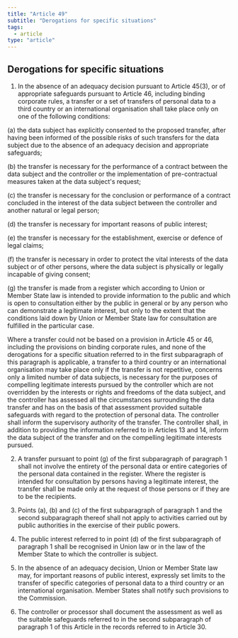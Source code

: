 ```yaml
---
title: "Article 49"
subtitle: "Derogations for specific situations"
tags:
  - article
type: "article"
---
```

## Derogations for specific situations

1. In the absence of an adequacy decision pursuant to Article 45(3), or of appropriate safeguards pursuant to Article 46, including binding corporate rules, a transfer or a set of transfers of personal data to a third country or an international organisation shall take place only on one of the following conditions:

(a) the data subject has explicitly consented to the proposed transfer, after having been informed of the possible risks of such transfers for the data subject due to the absence of an adequacy decision and appropriate safeguards;

(b) the transfer is necessary for the performance of a contract between the data subject and the controller or the implementation of pre-contractual measures taken at the data subject's request;

(c) the transfer is necessary for the conclusion or performance of a contract concluded in the interest of the data subject between the controller and another natural or legal person;

(d) the transfer is necessary for important reasons of public interest;

(e) the transfer is necessary for the establishment, exercise or defence of legal claims;

(f) the transfer is necessary in order to protect the vital interests of the data subject or of other persons, where the data subject is physically or legally incapable of giving consent;

(g) the transfer is made from a register which according to Union or Member State law is intended to provide information to the public and which is open to consultation either by the public in general or by any person who can demonstrate a legitimate interest, but only to the extent that the conditions laid down by Union or Member State law for consultation are fulfilled in the particular case.

Where a transfer could not be based on a provision in Article 45 or 46, including the provisions on binding corporate rules, and none of the derogations for a specific situation referred to in the first subparagraph of this paragraph is applicable, a transfer to a third country or an international organisation may take place only if the transfer is not repetitive, concerns only a limited number of data subjects, is necessary for the purposes of compelling legitimate interests pursued by the controller which are not overridden by the interests or rights and freedoms of the data subject, and the controller has assessed all the circumstances surrounding the data transfer and has on the basis of that assessment provided suitable safeguards with regard to the protection of personal data. The controller shall inform the supervisory authority of the transfer. The controller shall, in addition to providing the information referred to in Articles 13 and 14, inform the data subject of the transfer and on the compelling legitimate interests pursued.

2. A transfer pursuant to point (g) of the first subparagraph of paragraph 1 shall not involve the entirety of the personal data or entire categories of the personal data contained in the register. Where the register is intended for consultation by persons having a legitimate interest, the transfer shall be made only at the request of those persons or if they are to be the recipients.

3. Points (a), (b) and (c) of the first subparagraph of paragraph 1 and the second subparagraph thereof shall not apply to activities carried out by public authorities in the exercise of their public powers.

4. The public interest referred to in point (d) of the first subparagraph of paragraph 1 shall be recognised in Union law or in the law of the Member State to which the controller is subject.

5. In the absence of an adequacy decision, Union or Member State law may, for important reasons of public interest, expressly set limits to the transfer of specific categories of personal data to a third country or an international organisation. Member States shall notify such provisions to the Commission.

6. The controller or processor shall document the assessment as well as the suitable safeguards referred to in the second subparagraph of paragraph 1 of this Article in the records referred to in Article 30.
